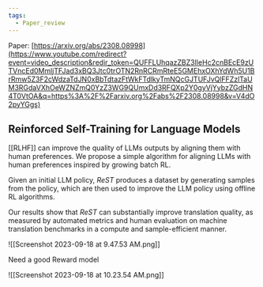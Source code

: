 ```yaml
---
tags:
  - Paper_review
---
```



Paper: [https://arxiv.org/abs/2308.08998](https://www.youtube.com/redirect?event=video_description&redir_token=QUFFLUhqazZBZ3lIeHc2cnBEcE9zUTVncEd0MmljTFJad3xBQ3Jtc0trOTN2RnRCRmRteE5GMEhxOXhYdWh5U1BrRmw5Z3F2cWdzaTdJN0xBbTdtazFtWkFTdlkyTmNQcGJTUFJvQlFFZzlTaUM3RGdaVXhOeWZNZmQ0YzZ3WG9QUmxDd3RFQXp2Y0gyVjYybzZGdHN4T0VtOA&q=https%3A%2F%2Farxiv.org%2Fabs%2F2308.08998&v=V4dO2pyYGgs)


## Reinforced Self-Training for Language Models

[[RLHF]] can improve the quality of LLMs outputs by aligning them with human preferences. We propose a simple algorithm for aligning LLMs with human preferences inspired by growing batch RL.

Given an initial LLM policy, _ReST_ produces a dataset by generating samples from the policy, which are then used to improve the LLM policy using offline RL algorithms.

Our results show that _ReST_ can substantially improve translation quality, as measured by automated metrics and human evaluation on machine translation benchmarks in a compute and sample-efficient manner.


![[Screenshot 2023-09-18 at 9.47.53 AM.png]]


Need a good Reward model

![[Screenshot 2023-09-18 at 10.23.54 AM.png]]